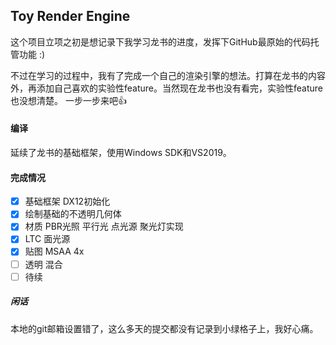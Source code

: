 ## Toy Render Engine

这个项目立项之初是想记录下我学习龙书的进度，发挥下GitHub最原始的代码托管功能 :)

不过在学习的过程中，我有了完成一个自己的渲染引擎的想法。打算在龙书的内容外，再添加自己喜欢的实验性feature。当然现在龙书也没有看完，实验性feature也没想清楚。
一步一步来吧👍

#### 编译
延续了龙书的基础框架，使用Windows SDK和VS2019。
#### 完成情况
- [x] 基础框架 DX12初始化
- [x] 绘制基础的不透明几何体
- [x] 材质 PBR光照 平行光 点光源 聚光灯实现
- [x] LTC 面光源
- [x] 贴图 MSAA 4x
- [ ] 透明 混合
- [ ] 待续

##### 闲话

本地的git邮箱设置错了，这么多天的提交都没有记录到小绿格子上，我好心痛。